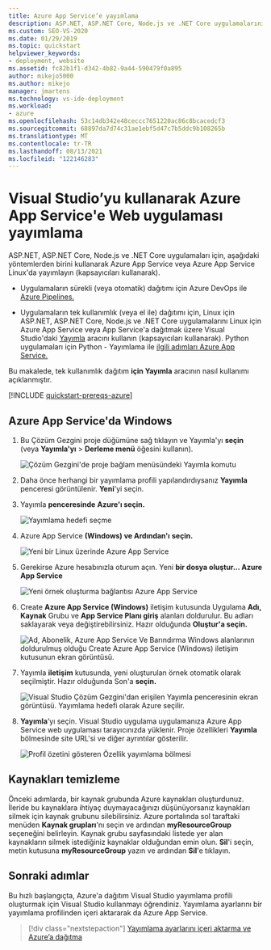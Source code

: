 ```yaml
---
title: Azure App Service’e yayımlama
description: ASP.NET, ASP.NET Core, Node.js ve .NET Core uygulamalarını Linux'Azure App Service veya Azure App Service öğrenin.
ms.custom: SEO-VS-2020
ms.date: 01/29/2019
ms.topic: quickstart
helpviewer_keywords:
- deployment, website
ms.assetid: fc82b1f1-d342-4b82-9a44-590479f0a895
author: mikejo5000
ms.author: mikejo
manager: jmartens
ms.technology: vs-ide-deployment
ms.workload:
- azure
ms.openlocfilehash: 53c14db342e48ceccc7651220ac86c8bcacedcf3
ms.sourcegitcommit: 68897da7d74c31ae1ebf5d47c7b5ddc9b108265b
ms.translationtype: MT
ms.contentlocale: tr-TR
ms.lasthandoff: 08/13/2021
ms.locfileid: "122146283"
---
```

# <a name="publish-a-web-app-to-azure-app-service-using-visual-studio"></a>Visual Studio’yu kullanarak Azure App Service'e Web uygulaması yayımlama

ASP.NET, ASP.NET Core, Node.js ve .NET Core uygulamaları için, aşağıdaki yöntemlerden birini kullanarak Azure App Service veya Azure App Service Linux'da yayımlayın (kapsayıcıları kullanarak).

* Uygulamaların sürekli (veya otomatik) dağıtımı için Azure DevOps ile [Azure Pipelines.](/azure/devops/pipelines/get-started-yaml?view=azdevops&preserve-view=true)

* Uygulamaların tek kullanımlık (veya el ile)  dağıtımı için, Linux için ASP.NET, ASP.NET Core, Node.js ve .NET Core uygulamalarını Linux için Azure App Service veya App Service'a dağıtmak üzere Visual Studio'daki [Yayımla](../deployment/quickstart-deploy-to-linux.md) aracını kullanın (kapsayıcıları kullanarak). Python uygulamaları için Python - Yayımlama ile [ilgili adımları Azure App Service.](../python/publishing-python-web-applications-to-azure-from-visual-studio.md)

Bu makalede, tek kullanımlık dağıtım **için Yayımla** aracının nasıl kullanımı açıklanmıştır.

[!INCLUDE [quickstart-prereqs-azure](includes/quickstart-prereqs-azure.md)]

## <a name="publish-to-azure-app-service-on-windows"></a>Azure App Service'da Windows

1. Bu Çözüm Gezgini proje düğümüne sağ tıklayın ve Yayımla'yı **seçin** (veya **Yayımla'yı**  >  **Derleme menü** öğesini kullanın).

    ![Çözüm Gezgini'de proje bağlam menüsündeki Yayımla komutu](../deployment/media/quickstart-publish.png "Yayımla'yı seçin")

1. Daha önce herhangi bir yayımlama profili yapılandırdıysanız **Yayımla** penceresi görüntülenir. **Yeni**'yi seçin.

1. Yayımla **penceresinde** **Azure'ı seçin.**

    ![Yayımlama hedefi seçme](../deployment/media/quickstart-publish-azure-new.png)

1. Azure App Service **(Windows) ve Ardından'ı** **seçin.**

    ![Yeni bir Linux üzerinde Azure App Service](../deployment/media/quickstart-publish-windows-select-azure-service.png)

1. Gerekirse Azure hesabınızla oturum açın. Yeni **bir dosya oluştur... Azure App Service**

    ![Yeni örnek oluşturma bağlantısı Azure App Service](../deployment/media/quickstart-publish-windows-create-new-link.png)

1. Create **Azure App Service (Windows)** iletişim kutusunda Uygulama **Adı,** **Kaynak** Grubu ve **App Service Planı giriş** alanları doldurulur. Bu adları saklayarak veya değiştirebilirsiniz. Hazır olduğunda **Oluştur'a seçin.**

    ![Ad, Abonelik, Azure App Service Ve Barındırma Windows alanlarının doldurulmuş olduğu Create Azure App Service (Windows) iletişim kutusunun ekran görüntüsü.](../deployment/media/quickstart-publish-windows-create-new-dialog.png)

1. Yayımla **iletişim** kutusunda, yeni oluşturulan örnek otomatik olarak seçilmiştir. Hazır olduğunda Son'a **seçin.**

    ![Visual Studio Çözüm Gezgini'dan erişilen Yayımla penceresinin ekran görüntüsü. Yayımlama hedefi olarak Azure seçilir.](../deployment/media/quickstart-publish-windows-select-instance.png)

1. **Yayımla**’yı seçin. Visual Studio uygulama uygulamanıza Azure App Service web uygulaması tarayıcınızda yüklenir. Proje özellikleri **Yayımla** bölmesinde site URL'si ve diğer ayrıntılar gösterilir.

    ![Profil özetini gösteren Özellik yayımlama bölmesi](../deployment/media/quickstart-publish-windows-summary-page.png)

## <a name="clean-up-resources"></a>Kaynakları temizleme

Önceki adımlarda, bir kaynak grubunda Azure kaynakları oluşturdunuz. İleride bu kaynaklara ihtiyaç duymayacağınızı düşünüyorsanız kaynakları silmek için kaynak grubunu silebilirsiniz.
Azure portalında sol taraftaki menüden **Kaynak grupları**'nı seçin ve ardından **myResourceGroup** seçeneğini belirleyin.
Kaynak grubu sayfasındaki listede yer alan kaynakların silmek istediğiniz kaynaklar olduğundan emin olun.
**Sil**'i seçin, metin kutusuna **myResourceGroup** yazın ve ardından **Sil**'e tıklayın.

## <a name="next-steps"></a>Sonraki adımlar

Bu hızlı başlangıçta, Azure'a dağıtım Visual Studio yayımlama profili oluşturmak için Visual Studio kullanmayı öğrendiniz. Yayımlama ayarlarını bir yayımlama profilinden içeri aktararak da Azure App Service.

> [!div class="nextstepaction"]
> [Yayımlama ayarlarını içeri aktarma ve Azure’a dağıtma](tutorial-import-publish-settings-azure.md)
